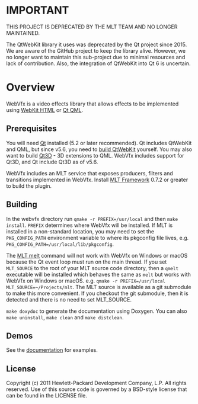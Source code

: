 # IMPORTANT

THIS PROJECT IS DEPRECATED BY THE MLT TEAM AND NO LONGER MAINTAINED.

The QtWebKit library it uses was deprecated by the Qt project since 2015. We are aware of the GitHub project to keep
the library alive. However, we no longer want to maintain this sub-project due to minimal resources and lack of
contribution. Also, the integration of QtWebKit into Qt 6 is uncertain.

# Overview

WebVfx is a video effects library that allows effects to be implemented using [WebKit HTML](http://trac.webkit.org/wiki/QtWebKit) or [Qt QML](http://doc.qt.io/qt-5/qmlapplications.html).

## Prerequisites

You will need [Qt](http://qt-project.org/downloads/) installed (5.2 or later recommended). Qt includes QtWebKit and QML, but since v5.6, you need to [build QtWebKit](http://trac.webkit.org/wiki/QtWebKit#BuildInstructions) yourself.
You may also want to build [Qt3D](http://doc.qt.io/qt-5/qt3d-index.html) - 3D extensions to QML. WebVfx includes support for Qt3D, and Qt include Qt3D as of v5.6.

WebVfx includes an MLT service that exposes producers, filters and transitions implemented in WebVfx. Install [MLT Framework](https://www.mltframework.org/) 0.7.2 or greater to build the plugin.

## Building

In the webvfx directory run `qmake -r PREFIX=/usr/local` and then `make install`. `PREFIX` determines where WebVfx will be installed. If MLT is installed in a non-standard location, you may need to set the `PKG_CONFIG_PATH` environment variable to where its pkgconfig file lives, e.g. `PKG_CONFIG_PATH=/usr/local/lib/pkgconfig`.

The [MLT melt](https://www.mltframework.org/twiki/bin/view/MLT/MltMelt) command
will not work with WebVfx on Windows or macOS because the Qt event loop must run
on the main thread. If you set `MLT_SOURCE` to the root of your MLT source code
directory, then a `qmelt` executable will be installed which behaves the same as
`melt` but works with WebVfx on Windows or macOS. e.g. `qmake -r
PREFIX=/usr/local MLT_SOURCE=~/Projects/mlt`.
The MLT source is available as a git submodule to make this more convenient. If
you checkout the git submodule, then it is detected and there is no need to set
MLT_SOURCE.

`make doxydoc` to generate the documentation using Doxygen.
You can also `make uninstall`, `make clean` and `make distclean`.

## Demos

See the [documentation](https://www.mltframework.org/doxygen/webvfx/) for examples.

## License

Copyright (c) 2011 Hewlett-Packard Development Company, L.P. All rights reserved.
Use of this source code is governed by a BSD-style license that can be
found in the LICENSE file.
